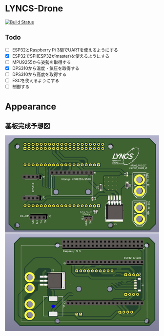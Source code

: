 # LYNCS-Drone
[![Build Status](https://travis-ci.com/LYNCS-Keio/LYNCS-Drone.svg?branch=master)](https://travis-ci.com/LYNCS-Keio/LYNCS-Drone)
## Todo
- [ ] ESP32とRaspberry Pi 3間でUARTを使えるようにする
- [x] ESP32でSPI(ESP32がmaster)を使えるようにする
- [ ] MPU9255から姿勢を取得する
- [x] DPS310から温度・気圧を取得する
- [ ] DPS310から高度を取得する
- [ ] ESCを使えるようにする
- [ ] 制御する

# Appearance
## 基板完成予想図
<img src="KiCad/Drone/pic/outlook1.png" width="800">
<img src="KiCad/Drone/pic/outlook2.png" width="800">
